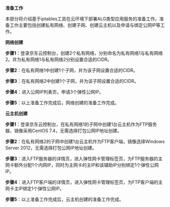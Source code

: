 **准备工作**

本部分将介绍基于iptables工具在云环境下部署ALG类型应用服务的准备工作。准备工作主要包括创建私有网络、创建子网、创建云主机以及申请与绑定公网IP等工作。

**网络创建**

**步骤1**：登录京东云控制台，创建2个私有网络，分别命名为私有网络1与私有网络2。并为私有网络1与私有网络2分别设置合适的CIDR。

**步骤2**：在私有网络1中创建1个子网，并为该子网设置合适的CIDR。

**步骤3**：在私有网络2中创建1个子网，并为该子网设置合适的CIDR。

**步骤4**：进入公网IP列表页，申请3个弹性公网IP。

**步骤5**：以上准备工作完成后，网络创建的准备工作完成。

**云主机创建**

**步骤1**：登录京东云控制台，在私有网络1的子网中创建1台云主机作为FTP服务器，镜像采用CentOS 7.4，无需选择打包公网IP地址创建。

**步骤2**：在私有网络2的子网中创建1台云主机作为FTP客户端，镜像选择Windows Server 2012，无需选择打包公网IP地址创建。

**步骤3**：进入FTP服务器的详情页，进入弹性网卡管理标签页，为FTP服务器的主网卡额外分配1个内网IP，同时为主网卡的主IP和该辅助IP分别绑定1个弹性公网IP。

**步骤4**：进入FTP客户端的详情页，进入弹性网卡管理标签页，为FTP客户端的主网卡主IP绑定1个弹性公网IP。

**步骤5**：以上准备工作完成后，云主机创建的准备工作完成。